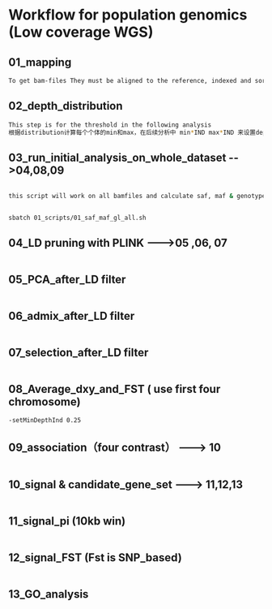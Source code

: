 # Workflow for population genomics (Low coverage WGS)

## 01_mapping

```sh
To get bam-files They must be aligned to the reference, indexed and sorted, named like "id_pop_blablabla.sorted.bam". 

```

## 02_depth_distribution

```sh
This step is for the threshold in the following analysis 
根据distribution计算每个个体的min和max，在后续分析中 min*IND max*IND 来设置depth filiter
```

## 03_run_initial_analysis_on_whole_dataset  -->04,08,09

```sh

this script will work on all bamfiles and calculate saf, maf & genotype likelihood on the whole dataset. It will output in 02_info folder the list of SNP which passed the MIN_MAF and PERCENT_IND filters & their Major-minor alleles (sites_*)


sbatch 01_scripts/01_saf_maf_gl_all.sh
```

## 04_LD pruning with PLINK --->05 ,06, 07

```

```

## 05_PCA_after_LD filter

```

```

## 06_admix_after_LD filter

```

```

## 07_selection_after_LD filter

```

```

## 08_Average_dxy_and_FST ( use first  four chromosome)

```bash
-setMinDepthInd 0.25
```

## 09_association（four contrast） --->  10

```

```

## 10_signal & candidate_gene_set ---> 11,12,13

```

```

## 11_signal_pi  (10kb win) 

```

```

## 12_signal_FST  (Fst is SNP_based)

```

```

## 13_GO_analysis

```

```

